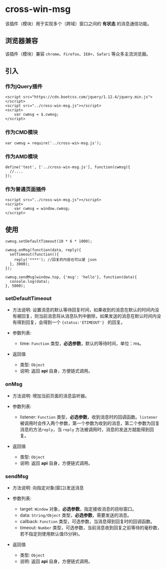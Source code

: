 # cross-win-msg

该插件（模块）用于实现多个（跨域）窗口之间的 **有状态** 的消息通信功能。

## 浏览器兼容

该插件（模块）兼容 `chrome`、`Firefox`、`IE8+`、`Safari` 等众多主流浏览器。

## 引入

### 作为jQuery插件
    <script src="https://cdn.bootcss.com/jquery/1.12.4/jquery.min.js"></script>
    <script src="../cross-win-msg.js"></script>
    <script>
        var cwmsg = $.cwmsg;
    </script>

### 作为CMD模块
    var cwmsg = require('../cross-win-msg.js');

### 作为AMD模块
    define('test', ['../cross-win-msg.js'], function(cwmsg){
      //....
    });

### 作为普通页面插件
    <script src="../cross-win-msg.js"></script>
    <script>
        var cwmsg = window.cwmsg;
    </script>


## 使用

    cwmsg.setDefaultTimeout(10 * 6 * 1000);

    cwmsg.onMsg(function(data, reply){
      setTimeout(function(){
        reply('****'); //回复的内容也可以是 json
      }, 3000);
    });

    cwmsg.sendMsg(window.top, {'msg': 'hello'}, function(data){
      console.log(data);
    }, 5000);

### setDefaultTimeout
+ 方法说明: 设置消息的默认等待回复时间，如果收到的消息在默认的时间内没有被回复，则当前消息将从消息队列中删除，如果发送的消息在默认时间内没有得到回复，会得到一个 `{status:'ETIMEOUT'} ` 的回复。

+ 参数列表:
    * time: `Function` 类型，**必选参数**，默认的等待时间，单位：ms。

+ 返回值
    * 类型: `Object`
    * 说明: 返回 **api** 自身，方便链式调用。

### onMsg
+ 方法说明: 增加当前页面的消息监听器。

+ 参数列表: 
    * listener: `Function` 类型，**必选参数**，收到消息时的回调函数。`listener` 被调用时会传入两个参数，第一个参数为收到的消息，第二个参数为回复消息的方法`reply`，当 `reply` 方法被调用时，消息的发送方就能得到回复。

+ 返回值
    * 类型: `Object`
    * 说明: 返回 **api** 自身，方便链式调用。

### sendMsg
+ 方法说明: 向指定对象(窗口)发送消息

+ 参数列表:
    * target:   `Window` 对象，**必选参数**，指定接收消息的目标窗口。
    * data:     `String/Object` 类型，**必选参数**，需要发送的消息。
    * callback: `Function` 类型，可选参数，当消息得到回复时的回调函数。
    * timeout:  `Number` 类型，可选参数，当前消息收到回复之前等待的毫秒数，若不指定则使用默认值(5分钟)。

+ 返回值
    * 类型: `Object`
    * 说明: 返回 **api** 自身，方便链式调用。
